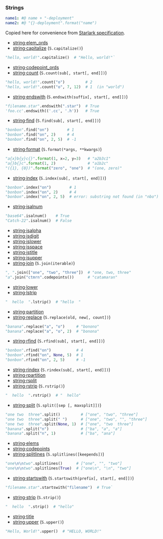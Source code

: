 ### Strings

```yaml
name1: #@ name + "-deployment"
name2: #@ "{}-deployment".format("name")
```

Copied here for convenience from [Starlark specification](https://github.com/google/starlark-go/blob/master/doc/spec.md#stringelem_ords).

- [string·elem_ords](https://github.com/google/starlark-go/blob/master/doc/spec.md#string·elem_ords)
- [string·capitalize](https://github.com/google/starlark-go/blob/master/doc/spec.md#string·capitalize) (`S.capitalize()`)
```python
"hello, world!".capitalize()  # "Hello, world!"`
```

- [string·codepoint_ords](https://github.com/google/starlark-go/blob/master/doc/spec.md#string·codepoint_ords)
- [string·count](https://github.com/google/starlark-go/blob/master/doc/spec.md#string·count) (`S.count(sub[, start[, end]])`)
```python
"hello, world!".count("o")         # 2
"hello, world!".count("o", 7, 12)  # 1  (in "world")
```

- [string·endswith](https://github.com/google/starlark-go/blob/master/doc/spec.md#string·endswith) (`S.endswith(suffix[, start[, end]])`)
```python
"filename.star".endswith(".star")  # True
'foo.cc'.endswith(('.cc', '.h'))   # True
```

- [string·find](https://github.com/google/starlark-go/blob/master/doc/spec.md#string·find) (`S.find(sub[, start[, end]])`)
```python
"bonbon".find("on")        # 1
"bonbon".find("on", 2)     # 4
"bonbon".find("on", 2, 5)  # -1
```

- [string·format](https://github.com/google/starlark-go/blob/master/doc/spec.md#string·format) (`S.format(*args, **kwargs)`)
```python
"a{x}b{y}c{}".format(1, x=2, y=3)   # "a2b3c1"
"a{}b{}c".format(1, 2)              # "a1b2c"
"({1}, {0})".format("zero", "one")  # "(one, zero)"
```

- [string·index](https://github.com/google/starlark-go/blob/master/doc/spec.md#string·index) (`S.index(sub[, start[, end]])`)
```python
"bonbon".index("on")        # 1
"bonbon".index("on", 2)     # 4
"bonbon".index("on", 2, 5)  # error: substring not found (in "nbo")
```

- [string·isalnum](https://github.com/google/starlark-go/blob/master/doc/spec.md#string·isalnum)
```python
"base64".isalnum()    # True
"Catch-22".isalnum()  # False
```

- [string·isalpha](https://github.com/google/starlark-go/blob/master/doc/spec.md#string·isalpha)
- [string·isdigit](https://github.com/google/starlark-go/blob/master/doc/spec.md#string·isdigit)
- [string·islower](https://github.com/google/starlark-go/blob/master/doc/spec.md#string·islower)
- [string·isspace](https://github.com/google/starlark-go/blob/master/doc/spec.md#string·isspace)
- [string·istitle](https://github.com/google/starlark-go/blob/master/doc/spec.md#string·istitle)
- [string·isupper](https://github.com/google/starlark-go/blob/master/doc/spec.md#string·isupper)
- [string·join](https://github.com/google/starlark-go/blob/master/doc/spec.md#string·join) (`S.join(iterable)`)
```python
", ".join(["one", "two", "three"])  # "one, two, three"
"a".join("ctmrn".codepoints())      # "catamaran"
```

- [string·lower](https://github.com/google/starlark-go/blob/master/doc/spec.md#string·lower)
- [string·lstrip](https://github.com/google/starlark-go/blob/master/doc/spec.md#string·lstrip)
```python
"  hello  ".lstrip()  # "hello  "
```

- [string·partition](https://github.com/google/starlark-go/blob/master/doc/spec.md#string·partition)
- [string·replace](https://github.com/google/starlark-go/blob/master/doc/spec.md#string·replace) (`S.replace(old, new[, count])`)
```python
"banana".replace("a", "o")     # "bonono"
"banana".replace("a", "o", 2)  # "bonona"
```

- [string·rfind](https://github.com/google/starlark-go/blob/master/doc/spec.md#string·rfind) (`S.rfind(sub[, start[, end]])`)
```python
"bonbon".rfind("on")           # 4
"bonbon".rfind("on", None, 5)  # 1
"bonbon".rfind("on", 2, 5)     # -1
```

- [string·rindex](https://github.com/google/starlark-go/blob/master/doc/spec.md#string·rindex) (`S.rindex(sub[, start[, end]])`)
- [string·rpartition](https://github.com/google/starlark-go/blob/master/doc/spec.md#string·rpartition)
- [string·rsplit](https://github.com/google/starlark-go/blob/master/doc/spec.md#string·rsplit)
- [string·rstrip](https://github.com/google/starlark-go/blob/master/doc/spec.md#string·rstrip) (`S.rstrip()`)
```python
"  hello  ".rstrip()  # "  hello"
```

- [string·split](https://github.com/google/starlark-go/blob/master/doc/spec.md#string·split) (`S.split([sep [, maxsplit]])`)
```python
"one two  three".split()         # ["one", "two", "three"]
"one two  three".split(" ")      # ["one", "two", "", "three"]
"one two  three".split(None, 1)  # ["one", "two  three"]
"banana".split("n")              # ["ba", "a", "a"]
"banana".split("n", 1)           # ["ba", "ana"]
```

- [string·elems](https://github.com/google/starlark-go/blob/master/doc/spec.md#string·elems)
- [string·codepoints](https://github.com/google/starlark-go/blob/master/doc/spec.md#string·codepoints)
- [string·splitlines](https://github.com/google/starlark-go/blob/master/doc/spec.md#string·splitlines) (`S.splitlines([keepends])`)
```python
"one\n\ntwo".splitlines()      # ["one", "", "two"]
"one\n\ntwo".splitlines(True)  # ["one\n", "\n", "two"]
```

- [string·startswith](https://github.com/google/starlark-go/blob/master/doc/spec.md#string·startswith) (`S.startswith(prefix[, start[, end]])`)
```python
"filename.star".startswith("filename")  # True`
```

- [string·strip](https://github.com/google/starlark-go/blob/master/doc/spec.md#string·strip) (`S.strip()`)
```python
"  hello  ".strip()  # "hello"
```

- [string·title](https://github.com/google/starlark-go/blob/master/doc/spec.md#string·title)
- [string·upper](https://github.com/google/starlark-go/blob/master/doc/spec.md#string·upper) (`S.upper()`)
```python
"Hello, World!".upper()  # "HELLO, WORLD!"
```
